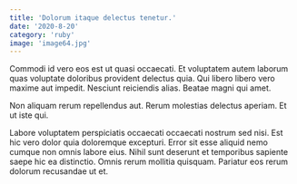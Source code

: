 ```yaml
---
title: 'Dolorum itaque delectus tenetur.'
date: '2020-8-20'
category: 'ruby'
image: 'image64.jpg'
---
```


Commodi id vero eos est ut quasi occaecati. Et voluptatem autem laborum quas voluptate doloribus provident delectus quia. Qui libero libero vero maxime aut impedit. Nesciunt reiciendis alias. Beatae magni qui amet.
 Non aliquam rerum repellendus aut. Rerum molestias delectus aperiam. Et ut iste qui.
 Labore voluptatem perspiciatis occaecati occaecati nostrum sed nisi. Est hic vero dolor quia doloremque excepturi. Error sit esse aliquid nemo cumque non omnis labore eius. Nihil sunt deserunt et temporibus sapiente saepe hic ea distinctio. Omnis rerum mollitia quisquam. Pariatur eos rerum dolorum recusandae ut et.
